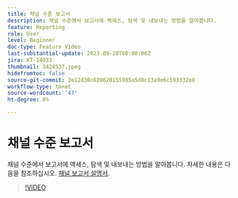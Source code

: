```yaml
---
title: 채널 수준 보고서
description: 채널 수준에서 보고서에 액세스, 탐색 및 내보내는 방법을 알아봅니다.
feature: Reporting
role: User
level: Beginner
doc-type: Feature Video
last-substantial-update: 2023-09-28T00:00:00Z
jira: KT-14033
thumbnail: 3424537.jpeg
hidefromtoc: false
source-git-commit: 2e12d30c620620155985a5d8c13a9e6c593332e8
workflow-type: tm+mt
source-wordcount: '47'
ht-degree: 0%

---
```



# 채널 수준 보고서

채널 수준에서 보고서에 액세스, 탐색 및 내보내는 방법을 알아봅니다. 자세한 내용은 다음을 참조하십시오. [채널 보고서 설명서](https://experienceleague.adobe.com/docs/journey-optimizer/using/reporting/channel-report/channel-report.html).

>[!VIDEO](https://video.tv.adobe.com/v/3424537/?learn=on)
